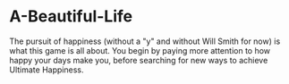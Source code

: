 # A-Beautiful-Life
The pursuit of happiness (without a "y" and without Will Smith for now) is what this game is all about. You begin by paying more attention to how happy your days make you, before searching for new ways to achieve Ultimate Happiness.
